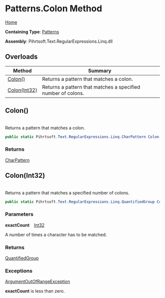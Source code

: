 # Patterns\.Colon Method

[Home](../../../../../../README.md)

**Containing Type**: [Patterns](../README.md)

**Assembly**: Pihrtsoft\.Text\.RegularExpressions\.Linq\.dll

## Overloads

| Method | Summary |
| ------ | ------- |
| [Colon()](#Pihrtsoft_Text_RegularExpressions_Linq_Patterns_Colon) | Returns a pattern that matches a colon\. |
| [Colon(Int32)](#Pihrtsoft_Text_RegularExpressions_Linq_Patterns_Colon_System_Int32_) | Returns a pattern that matches a specified number of colons\. |

## Colon\(\) <a name="Pihrtsoft_Text_RegularExpressions_Linq_Patterns_Colon"></a>

\
Returns a pattern that matches a colon\.

```csharp
public static Pihrtsoft.Text.RegularExpressions.Linq.CharPattern Colon()
```

### Returns

[CharPattern](../../CharPattern/README.md)

## Colon\(Int32\) <a name="Pihrtsoft_Text_RegularExpressions_Linq_Patterns_Colon_System_Int32_"></a>

\
Returns a pattern that matches a specified number of colons\.

```csharp
public static Pihrtsoft.Text.RegularExpressions.Linq.QuantifiedGroup Colon(int exactCount)
```

### Parameters

**exactCount** &ensp; [Int32](https://docs.microsoft.com/en-us/dotnet/api/system.int32)

A number of times a character has to be matched\.

### Returns

[QuantifiedGroup](../../QuantifiedGroup/README.md)

### Exceptions

[ArgumentOutOfRangeException](https://docs.microsoft.com/en-us/dotnet/api/system.argumentoutofrangeexception)

**exactCount** is less than zero\.

